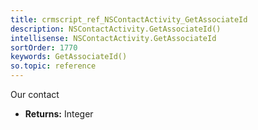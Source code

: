 ```yaml
---
title: crmscript_ref_NSContactActivity_GetAssociateId
description: NSContactActivity.GetAssociateId()
intellisense: NSContactActivity.GetAssociateId
sortOrder: 1770
keywords: GetAssociateId()
so.topic: reference
---
```



Our contact



* **Returns:** Integer


